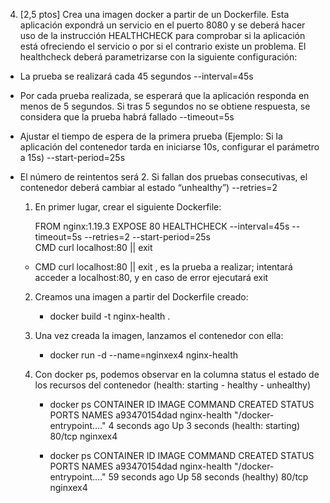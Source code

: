 4. [2,5 ptos] Crea una imagen docker a partir de un Dockerfile. Esta aplicación expondrá un servicio en el puerto 8080 y se deberá hacer uso de la instrucción HEALTHCHECK para comprobar si la aplicación está ofreciendo el servicio o por si el contrario existe un problema.
El healthcheck deberá parametrizarse con la siguiente configuración:

- La prueba se realizará cada 45 segundos 
    --interval=45s
- Por cada prueba realizada, se esperará que la aplicación responda en menos de 5 segundos. Si tras 5 segundos no se obtiene respuesta, se considera que la prueba habrá fallado 
    --timeout=5s
- Ajustar el tiempo de espera de la primera prueba (Ejemplo: Si la aplicación del contenedor tarda en iniciarse 10s, configurar el parámetro a 15s)
    --start-period=25s
- El número de reintentos será 2. Si fallan dos pruebas consecutivas, el contenedor deberá cambiar al estado “unhealthy”)
    --retries=2

    1. En primer lugar, crear el siguiente Dockerfile:

        FROM nginx:1.19.3
        EXPOSE 80
        HEALTHCHECK --interval=45s --timeout=5s --retries=2 --start-period=25s \
        CMD curl localhost:80 || exit 
    
    - CMD curl localhost:80 || exit , es la prueba a realizar; intentará acceder a localhost:80, y en caso de error ejecutará exit

    2. Creamos una imagen a partir del Dockerfile creado:
        - docker build -t nginx-health .

    3. Una vez creada la imagen, lanzamos el contenedor con ella:
        - docker run -d --name=nginxex4 nginx-health

    4. Con docker ps, podemos observar en la columna status el estado de los recursos del contenedor (health: starting - healthy - unhealthy)

        - docker ps
        CONTAINER ID   IMAGE          COMMAND                  CREATED         STATUS                            PORTS     NAMES
        a93470154dad   nginx-health   "/docker-entrypoint.…"   4 seconds ago   Up 3 seconds (health: starting)   80/tcp    nginxex4

        - docker ps
        CONTAINER ID   IMAGE          COMMAND                  CREATED          STATUS                    PORTS     NAMES
        a93470154dad   nginx-health   "/docker-entrypoint.…"   59 seconds ago   Up 58 seconds (healthy)   80/tcp    nginxex4

